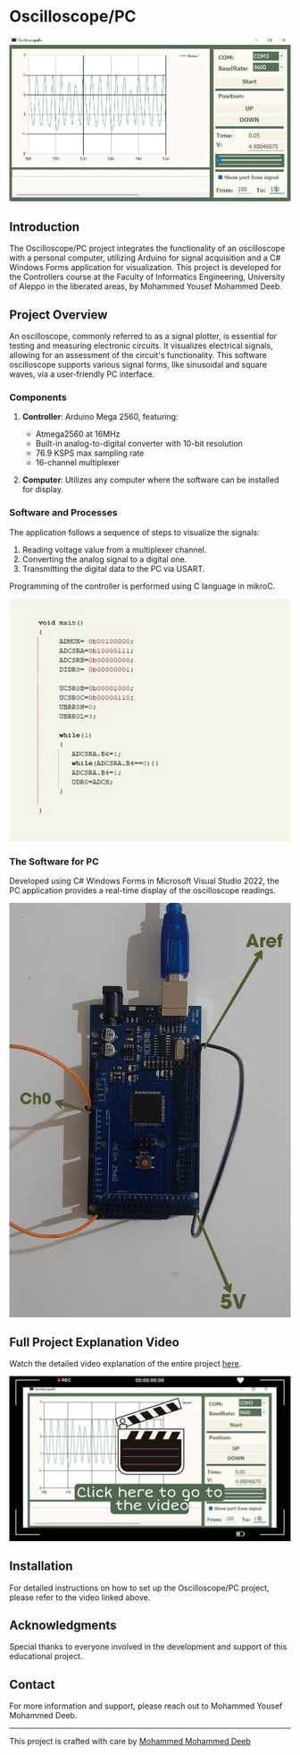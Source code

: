 # Oscilloscope/PC

![Oscilloscope Application Interface](https://github.com/mmdeeb/PcOscilloscope/blob/master/img/gui.jpg)

## Introduction
The Oscilloscope/PC project integrates the functionality of an oscilloscope with a personal computer, utilizing Arduino for signal acquisition and a C# Windows Forms application for visualization. This project is developed for the Controllers course at the Faculty of Informatics Engineering, University of Aleppo in the liberated areas, by Mohammed Yousef Mohammed Deeb.

## Project Overview
An oscilloscope, commonly referred to as a signal plotter, is essential for testing and measuring electronic circuits. It visualizes electrical signals, allowing for an assessment of the circuit's functionality. This software oscilloscope supports various signal forms, like sinusoidal and square waves, via a user-friendly PC interface.

### Components
1. **Controller**: Arduino Mega 2560, featuring:
   - Atmega2560 at 16MHz
   - Built-in analog-to-digital converter with 10-bit resolution
   - 76.9 KSPS max sampling rate
   - 16-channel multiplexer

2. **Computer**: Utilizes any computer where the software can be installed for display.

### Software and Processes
The application follows a sequence of steps to visualize the signals:
1. Reading voltage value from a multiplexer channel.
2. Converting the analog signal to a digital one.
3. Transmitting the digital data to the PC via USART.

Programming of the controller is performed using C language in mikroC.

![mikroC Interface](https://github.com/mmdeeb/PcOscilloscope/blob/master/img/mikroC.jpg)

### The Software for PC
Developed using C# Windows Forms in Microsoft Visual Studio 2022, the PC application provides a real-time display of the oscilloscope readings. 

![Application Interface](https://github.com/mmdeeb/PcOscilloscope/blob/master/img/ar.jpg)

## Full Project Explanation Video
Watch the detailed video explanation of the entire project [here](https://drive.google.com/file/d/1A7uExNKH6BorsYwiNYdgPYV827Eba2JP/view?usp=share_link).

![Project Explanation Video](https://github.com/mmdeeb/PcOscilloscope/blob/master/img/vv.jpg)

## Installation
For detailed instructions on how to set up the Oscilloscope/PC project, please refer to the video linked above.

## Acknowledgments
Special thanks to everyone involved in the development and support of this educational project.

## Contact
For more information and support, please reach out to Mohammed Yousef Mohammed Deeb.

---

This project is crafted with care by [Mohammed Mohammed Deeb](https://github.com/mmdeeb)
